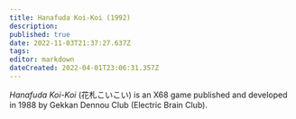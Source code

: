 ```yaml
---
title: Hanafuda Koi-Koi (1992)
description: 
published: true
date: 2022-11-03T21:37:27.637Z
tags: 
editor: markdown
dateCreated: 2022-04-01T23:06:31.357Z
---
```


_Hanafuda Koi-Koi_ (<span lang='ja'>花札こいこい</span>) is an X68 game published and developed in 1988 by Gekkan Dennou Club (Electric Brain Club).